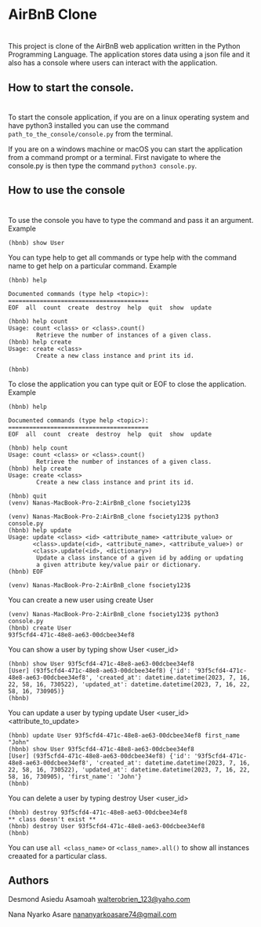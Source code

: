 # AirBnB Clone
#

This project is clone of the AirBnB web application written in the Python Programming Language. The application stores data using a json file and it also has a console where users can interact with the application.

## How to start the console.
#

To start the console application, if you are on a linux operating system and have python3 installed you can use the command ```path_to_the_console/console.py``` from the terminal.

If you are on a windows machine or macOS you can start the application from a command prompt or a terminal. First navigate to where the console.py is then type the command `python3 console.py`.

## How to use the console
#
To use the console you have to type the command and pass it an argument.
Example
```
(hbnb) show User
```
You can type help to get all commands or type help with the command name to get help on a particular command.
Example
```
(hbnb) help

Documented commands (type help <topic>):
========================================
EOF  all  count  create  destroy  help  quit  show  update

(hbnb) help count
Usage: count <class> or <class>.count()
        Retrieve the number of instances of a given class.
(hbnb) help create
Usage: create <class>
        Create a new class instance and print its id.
        
(hbnb) 
```

To close the application you can type quit or EOF to close the application.
Example
```
(hbnb) help

Documented commands (type help <topic>):
========================================
EOF  all  count  create  destroy  help  quit  show  update

(hbnb) help count
Usage: count <class> or <class>.count()
        Retrieve the number of instances of a given class.
(hbnb) help create
Usage: create <class>
        Create a new class instance and print its id.
        
(hbnb) quit
(venv) Nanas-MacBook-Pro-2:AirBnB_clone fsociety123$ 
```
```
(venv) Nanas-MacBook-Pro-2:AirBnB_clone fsociety123$ python3 console.py
(hbnb) help update
Usage: update <class> <id> <attribute_name> <attribute_value> or
       <class>.update(<id>, <attribute_name>, <attribute_value>) or
       <class>.update(<id>, <dictionary>)
        Update a class instance of a given id by adding or updating
        a given attribute key/value pair or dictionary.
(hbnb) EOF

(venv) Nanas-MacBook-Pro-2:AirBnB_clone fsociety123$ 
```

You can create a new user using create User
```
(venv) Nanas-MacBook-Pro-2:AirBnB_clone fsociety123$ python3 console.py
(hbnb) create User
93f5cfd4-471c-48e8-ae63-00dcbee34ef8
```

You can show a user by typing show User <user_id>
```
(hbnb) show User 93f5cfd4-471c-48e8-ae63-00dcbee34ef8
[User] (93f5cfd4-471c-48e8-ae63-00dcbee34ef8) {'id': '93f5cfd4-471c-48e8-ae63-00dcbee34ef8', 'created_at': datetime.datetime(2023, 7, 16, 22, 58, 16, 730522), 'updated_at': datetime.datetime(2023, 7, 16, 22, 58, 16, 730905)}
(hbnb) 
```

You can update a user by typing update User <user_id> <attribute_to_update>
```
(hbnb) update User 93f5cfd4-471c-48e8-ae63-00dcbee34ef8 first_name "John"
(hbnb) show User 93f5cfd4-471c-48e8-ae63-00dcbee34ef8
[User] (93f5cfd4-471c-48e8-ae63-00dcbee34ef8) {'id': '93f5cfd4-471c-48e8-ae63-00dcbee34ef8', 'created_at': datetime.datetime(2023, 7, 16, 22, 58, 16, 730522), 'updated_at': datetime.datetime(2023, 7, 16, 22, 58, 16, 730905), 'first_name': 'John'}
(hbnb) 
```

You can delete a user by typing destroy User <user_id>
```
(hbnb) destroy 93f5cfd4-471c-48e8-ae63-00dcbee34ef8
** class doesn't exist **
(hbnb) destroy User 93f5cfd4-471c-48e8-ae63-00dcbee34ef8
(hbnb) 
```

You can use `all <class_name>` or `<class_name>.all()` to show all instances creaated for a particular class.


## Authors
Desmond Asiedu Asamoah <walterobrien_123@yaho.com>

Nana Nyarko Asare <nananyarkoasare74@gmail.com>
